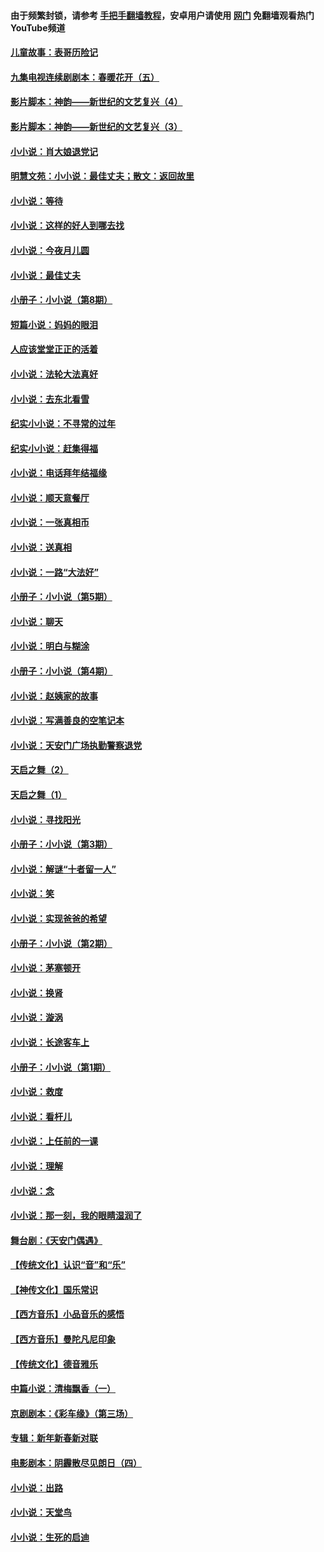 #### 由于频繁封锁，请参考 [手把手翻墙教程](https://github.com/gfw-breaker/guides/wiki/)，安卓用户请使用 [网门](https://github.com/gfw-breaker/nogfw/blob/master/dl.md?t=06190101) 免翻墙观看热门YouTube频道 

#### [儿童故事：表哥历险记](../pages/328/383535.md?t=06190101) 

#### [九集电视连续剧剧本：春暖花开（五）](../pages/328/275919.md?t=06190101) 

#### [影片脚本：神韵——新世纪的文艺复兴（4）](../pages/328/266089.md?t=06190101) 

#### [影片脚本：神韵——新世纪的文艺复兴（3）](../pages/328/266087.md?t=06190101) 

#### [小小说：肖大娘退党记](../pages/328/239807.md?t=06190101) 

#### [明慧文苑：小小说：最佳丈夫；散文：返回故里](../pages/328/3439.md?t=06190101) 

#### [小小说：等待](../pages/328/223927.md?t=06190101) 

#### [小小说：这样的好人到哪去找](../pages/328/209396.md?t=06190101) 

#### [小小说：今夜月儿圆](../pages/328/193588.md?t=06190101) 

#### [小小说：最佳丈夫](../pages/328/190938.md?t=06190101) 

#### [小册子：小小说（第8期）](../pages/328/188202.md?t=06190101) 

#### [短篇小说：妈妈的眼泪](../pages/328/187712.md?t=06190101) 

#### [人应该堂堂正正的活着](../pages/328/182430.md?t=06190101) 

#### [小小说：法轮大法真好](../pages/328/174669.md?t=06190101) 

#### [小小说：去东北看雪](../pages/328/173882.md?t=06190101) 

#### [纪实小小说：不寻常的过年](../pages/328/173187.md?t=06190101) 

#### [纪实小小说：赶集得福](../pages/328/172652.md?t=06190101) 

#### [小小说：电话拜年结福缘](../pages/328/172533.md?t=06190101) 

#### [小小说：顺天意餐厅](../pages/328/170182.md?t=06190101) 

#### [小小说：一张真相币](../pages/328/169410.md?t=06190101) 

#### [小小说：送真相](../pages/328/166713.md?t=06190101) 

#### [小小说：一路“大法好”](../pages/328/162016.md?t=06190101) 

#### [小册子：小小说（第5期）](../pages/328/161131.md?t=06190101) 

#### [小小说：聊天](../pages/328/159640.md?t=06190101) 

#### [小小说：明白与糊涂](../pages/328/158101.md?t=06190101) 

#### [小册子：小小说（第4期）](../pages/328/158006.md?t=06190101) 

#### [小小说：赵姨家的故事](../pages/328/157843.md?t=06190101) 

#### [小小说：写满善良的空笔记本](../pages/328/157382.md?t=06190101) 

#### [小小说：天安门广场执勤警察退党](../pages/328/156982.md?t=06190101) 

#### [天启之舞（2）](../pages/328/153440.md?t=06190101) 

#### [天启之舞（1）](../pages/328/153439.md?t=06190101) 

#### [小小说：寻找阳光](../pages/328/153065.md?t=06190101) 

#### [小册子：小小说（第3期）](../pages/328/151715.md?t=06190101) 

#### [小小说：解谜“十者留一人”](../pages/328/148967.md?t=06190101) 

#### [小小说：笑](../pages/328/148905.md?t=06190101) 

#### [小小说：实现爸爸的希望](../pages/328/148096.md?t=06190101) 

#### [小册子：小小说（第2期）](../pages/328/147214.md?t=06190101) 

#### [小小说：茅塞顿开](../pages/328/147030.md?t=06190101) 

#### [小小说：换肾](../pages/328/146770.md?t=06190101) 

#### [小小说：漩涡](../pages/328/146683.md?t=06190101) 

#### [小小说：长途客车上](../pages/328/145076.md?t=06190101) 

#### [小册子：小小说（第1期）](../pages/328/143963.md?t=06190101) 

#### [小小说：救度](../pages/328/143927.md?t=06190101) 

#### [小小说：看杆儿](../pages/328/142137.md?t=06190101) 

#### [小小说：上任前的一课](../pages/328/140808.md?t=06190101) 

#### [小小说：理解](../pages/328/140476.md?t=06190101) 

#### [小小说：念](../pages/328/139513.md?t=06190101) 

#### [小小说：那一刻，我的眼睛湿润了](../pages/328/138476.md?t=06190101) 

#### [舞台剧：《天安门偶遇》](../pages/328/117155.md?t=06190101) 

#### [【传统文化】认识“音”和“乐”](../pages/328/108667.md?t=06190101) 

#### [【神传文化】国乐常识](../pages/328/104225.md?t=06190101) 

#### [【西方音乐】小品音乐的感悟](../pages/328/102924.md?t=06190101) 

#### [【西方音乐】曼陀凡尼印象](../pages/328/102922.md?t=06190101) 

#### [【传统文化】德音雅乐](../pages/328/102923.md?t=06190101) 

#### [中篇小说：清梅飘香（一）](../pages/328/101058.md?t=06190101) 

#### [京剧剧本：《彩车缘》（第三场）](../pages/328/96434.md?t=06190101) 

#### [专辑：新年新春新对联](../pages/328/94991.md?t=06190101) 

#### [电影剧本：阴霾散尽见朗日（四）](../pages/328/87081.md?t=06190101) 

#### [小小说：出路](../pages/328/84848.md?t=06190101) 

#### [小小说：天堂鸟](../pages/328/83084.md?t=06190101) 

#### [小小说：生死的启迪](../pages/328/70977.md?t=06190101) 

